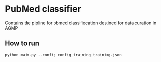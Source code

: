 # PubMed classifier
Contains the pipline for pbmed classifiecation destined for data curation in AGMP 

## How to run

```
python maim.py --config config_training training.json 
```
```
```
```
```
```


